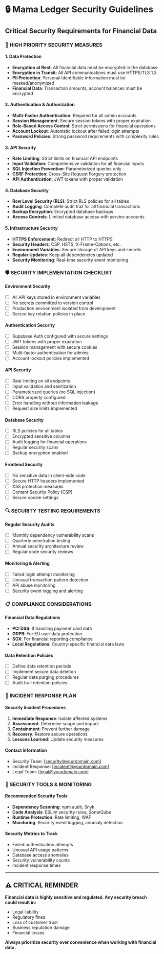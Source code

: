# 🔒 Mama Ledger Security Guidelines

## Critical Security Requirements for Financial Data

### 🚨 **HIGH PRIORITY SECURITY MEASURES**

#### **1. Data Protection**
- **Encryption at Rest**: All financial data must be encrypted in the database
- **Encryption in Transit**: All API communications must use HTTPS/TLS 1.3
- **PII Protection**: Personal Identifiable Information must be masked/anonymized
- **Financial Data**: Transaction amounts, account balances must be encrypted

#### **2. Authentication & Authorization**
- **Multi-Factor Authentication**: Required for all admin accounts
- **Session Management**: Secure session tokens with proper expiration
- **Role-Based Access Control**: Strict permissions for financial operations
- **Account Lockout**: Automatic lockout after failed login attempts
- **Password Policies**: Strong password requirements with complexity rules

#### **3. API Security**
- **Rate Limiting**: Strict limits on financial API endpoints
- **Input Validation**: Comprehensive validation for all financial inputs
- **SQL Injection Prevention**: Parameterized queries only
- **CSRF Protection**: Cross-Site Request Forgery protection
- **API Authentication**: JWT tokens with proper validation

#### **4. Database Security**
- **Row Level Security (RLS)**: Strict RLS policies for all tables
- **Audit Logging**: Complete audit trail for all financial transactions
- **Backup Encryption**: Encrypted database backups
- **Access Controls**: Limited database access with service accounts

#### **5. Infrastructure Security**
- **HTTPS Enforcement**: Redirect all HTTP to HTTPS
- **Security Headers**: CSP, HSTS, X-Frame-Options, etc.
- **Environment Variables**: Secure storage of API keys and secrets
- **Regular Updates**: Keep all dependencies updated
- **Security Monitoring**: Real-time security event monitoring

### 🛡️ **SECURITY IMPLEMENTATION CHECKLIST**

#### **Environment Security**
- [ ] All API keys stored in environment variables
- [ ] No secrets committed to version control
- [ ] Production environment isolated from development
- [ ] Secure key rotation policies in place

#### **Authentication Security**
- [ ] Supabase Auth configured with secure settings
- [ ] JWT tokens with proper expiration
- [ ] Session management with secure cookies
- [ ] Multi-factor authentication for admins
- [ ] Account lockout policies implemented

#### **API Security**
- [ ] Rate limiting on all endpoints
- [ ] Input validation and sanitization
- [ ] Parameterized queries (no SQL injection)
- [ ] CORS properly configured
- [ ] Error handling without information leakage
- [ ] Request size limits implemented

#### **Database Security**
- [ ] RLS policies for all tables
- [ ] Encrypted sensitive columns
- [ ] Audit logging for financial operations
- [ ] Regular security scans
- [ ] Backup encryption enabled

#### **Frontend Security**
- [ ] No sensitive data in client-side code
- [ ] Secure HTTP headers implemented
- [ ] XSS protection measures
- [ ] Content Security Policy (CSP)
- [ ] Secure cookie settings

### 🔍 **SECURITY TESTING REQUIREMENTS**

#### **Regular Security Audits**
- [ ] Monthly dependency vulnerability scans
- [ ] Quarterly penetration testing
- [ ] Annual security architecture review
- [ ] Regular code security reviews

#### **Monitoring & Alerting**
- [ ] Failed login attempt monitoring
- [ ] Unusual transaction pattern detection
- [ ] API abuse monitoring
- [ ] Security event logging and alerting

### 📋 **COMPLIANCE CONSIDERATIONS**

#### **Financial Data Regulations**
- **PCI DSS**: If handling payment card data
- **GDPR**: For EU user data protection
- **SOX**: For financial reporting compliance
- **Local Regulations**: Country-specific financial data laws

#### **Data Retention Policies**
- [ ] Define data retention periods
- [ ] Implement secure data deletion
- [ ] Regular data purging procedures
- [ ] Audit trail retention policies

### 🚨 **INCIDENT RESPONSE PLAN**

#### **Security Incident Procedures**
1. **Immediate Response**: Isolate affected systems
2. **Assessment**: Determine scope and impact
3. **Containment**: Prevent further damage
4. **Recovery**: Restore secure operations
5. **Lessons Learned**: Update security measures

#### **Contact Information**
- Security Team: [security@yourdomain.com]
- Incident Response: [incident@yourdomain.com]
- Legal Team: [legal@yourdomain.com]

### 🔧 **SECURITY TOOLS & MONITORING**

#### **Recommended Security Tools**
- **Dependency Scanning**: npm audit, Snyk
- **Code Analysis**: ESLint security rules, SonarQube
- **Runtime Protection**: Rate limiting, WAF
- **Monitoring**: Security event logging, anomaly detection

#### **Security Metrics to Track**
- Failed authentication attempts
- Unusual API usage patterns
- Database access anomalies
- Security vulnerability counts
- Incident response times

---

## ⚠️ **CRITICAL REMINDER**

**Financial data is highly sensitive and regulated. Any security breach could result in:**
- Legal liability
- Regulatory fines
- Loss of customer trust
- Business reputation damage
- Financial losses

**Always prioritize security over convenience when working with financial data.**
